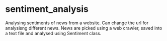 # sentiment_analysis
Analysing sentiments of news from a website. Can change the url for analysisng different news.
News are picked using a web crawler, saved into a text file and analysed using Sentiment class.

